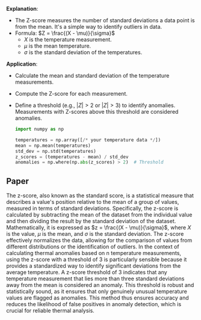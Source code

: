 **Explanation**:
   - The Z-score measures the number of standard deviations a data point is from the mean. It's a simple way to identify outliers in data.
   - Formula: $Z = \frac{(X - \mu)}{\sigma}$
     - $X$ is the temperature measurement.
     - $\mu$ is the mean temperature.
     - $\sigma$ is the standard deviation of the temperatures.

**Application**:
   - Calculate the mean and standard deviation of the temperature measurements.
   - Compute the Z-score for each measurement.
   - Define a threshold (e.g., $|Z| > 2$ or $|Z| > 3$) to identify anomalies. Measurements with Z-scores above this threshold are considered anomalies.

     ```python
     import numpy as np

     temperatures = np.array([/* your temperature data */])
     mean = np.mean(temperatures)
     std_dev = np.std(temperatures)
     z_scores = (temperatures - mean) / std_dev
     anomalies = np.where(np.abs(z_scores) > 2)  # Threshold
     ```

## Paper
The z-score, also known as the standard score, is a statistical measure that describes a value's position relative to the mean of a group of values, measured in terms of standard deviations. Specifically, the z-score is calculated by subtracting the mean of the dataset from the individual value and then dividing the result by the standard deviation of the dataset. Mathematically, it is expressed as $z = \frac{(X - \mu)}{\sigma}$, where $X$ is the value, $\mu$ is the mean, and $\sigma$ is the standard deviation. The z-score effectively normalizes the data, allowing for the comparison of values from different distributions or the identification of outliers. In the context of calculating thermal anomalies based on n temperature measurements, using the z-score with a threshold of 3 is particularly sensible because it provides a standardized way to identify significant deviations from the average temperature. A z-score threshold of 3 indicates that any temperature measurement that lies more than three standard deviations away from the mean is considered an anomaly. This threshold is robust and statistically sound, as it ensures that only genuinely unusual temperature values are flagged as anomalies. This method thus ensures accuracy and reduces the likelihood of false positives in anomaly detection, which is crucial for reliable thermal analysis.

